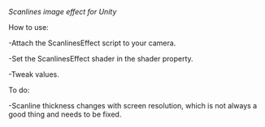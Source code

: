 *Scanlines image effect for Unity*

How to use:

-Attach the ScanlinesEffect script to your camera. 

-Set the ScanlinesEffect shader in the shader property.

-Tweak values.

To do: 

-Scanline thickness changes with screen resolution, which is not always a good thing and needs to be fixed.


